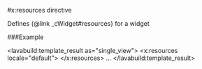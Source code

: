 
#x:resources directive

<script type="lavabuild/eval">result = global.LavaBuild.generateDirectiveInfoBox('resources');</script>

Defines {@link _cWidget#resources} for a widget

###Example

<lavabuild:template_result as="single_view">
<collapsible-panel>
	<x:resources locale="default">
		<container path="COLLAPSIBLE_PANEL_CONTAINER" add_classes="panel-default"></container>
	</x:resources>
	<title>...</title>
	<content>...</content>
</collapsible-panel>
</lavabuild:template_result>